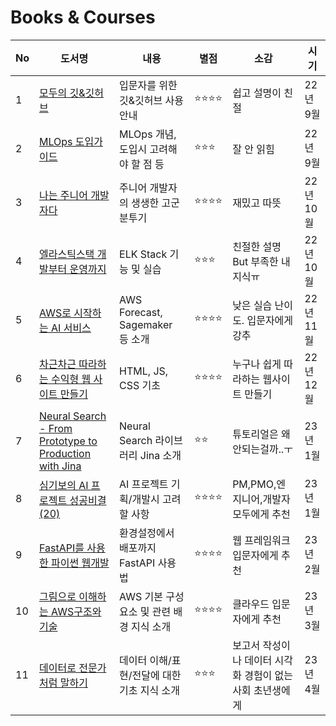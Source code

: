 # Books & Courses

|No|도서명|내용|별점|소감|시기|
|---|---|---|---|---|---|
|1|[모두의 깃&깃허브](http://www.kyobobook.co.kr/product/detailViewKor.laf?ejkGb=KOR&mallGb=KOR&barcode=9791140700691&orderClick=LAG&Kc=)|입문자를 위한 깃&깃허브 사용 안내|⭐⭐⭐⭐|쉽고 설명이 친절|22년 9월|
|2|[MLOps 도입가이드](http://www.kyobobook.co.kr/product/detailViewKor.laf?ejkGb=KOR&mallGb=KOR&barcode=9791162245507)|MLOps 개념, 도입시 고려해야 할 점 등 |⭐⭐⭐|잘 안 읽힘|22년 9월|
|3|[나는 주니어 개발자다](https://product.kyobobook.co.kr/detail/S000001624716)|주니어 개발자의 생생한 고군분투기|⭐⭐⭐⭐|재밌고 따뜻|22년 10월|
|4|[엘라스틱스택 개발부터 운영까지](https://product.kyobobook.co.kr/detail/S000001932755)|ELK Stack 기능 및 실습|⭐⭐⭐|친절한 설명 But 부족한 내 지식ㅠ|22년 10월|
|5|[AWS로 시작하는 AI 서비스](https://product.kyobobook.co.kr/detail/S000000555682)|AWS Forecast, Sagemaker 등 소개|⭐⭐⭐⭐|낮은 실습 난이도. 입문자에게 강추|22년 11월|
|6|[차근차근 따라하는 수익형 웹 사이트 만들기](https://fastcampus.co.kr/dev_online_bbang1)|HTML, JS, CSS 기초|⭐⭐⭐⭐|누구나 쉽게 따라하는 웹사이트 만들기|22년 12월|
|7|[Neural Search - From Prototype to Production with Jina](https://www.amazon.com/Neural-Search-Prototype-Production-learning-powered/dp/1801816824)|Neural Search 라이브러리 Jina 소개|⭐⭐|튜토리얼은 왜 안되는걸까..ㅜ|23년 1월|
|8|[심기보의 AI 프로젝트 성공비결(20)](https://zdnet.co.kr/view/?no=20210712100550)|AI 프로젝트 기획/개발시 고려할 사항|⭐⭐⭐⭐|PM,PMO,엔지니어,개발자 모두에게 추천|23년 1월|
|9|[FastAPI를 사용한 파이썬 웹개발](https://product.kyobobook.co.kr/detail/S000201188332)|환경설정에서 배포까지 FastAPI 사용법|⭐⭐⭐⭐|웹 프레임워크 입문자에게 추천|23년 2월|
|10|[그림으로 이해하는 AWS구조와 기술](https://product.kyobobook.co.kr/detail/S000001834627)|AWS 기본 구성요소 및 관련 배경 지식 소개|⭐⭐⭐⭐|클라우드 입문자에게 추천|23년 3월|
|11|[데이터로 전문가처럼 말하기](https://product.kyobobook.co.kr/detail/S000061695655)|데이터 이해/표현/전달에 대한 기초 지식 소개|⭐⭐⭐|보고서 작성이나 데이터 시각화 경험이 없는 사회 초년생에게 |23년 4월|
